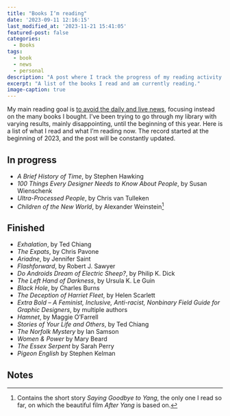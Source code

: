 ```yaml
---
title: "Books I‘m reading"
date: '2023-09-11 12:16:15'
last_modified_at: '2023-11-21 15:41:05'
featured-post: false
categories:
  - Books
tags:
  - book
  - news
  - personal
description: "A post where I track the progress of my reading activity since the beginning of 2023."
excerpt: "A list of the books I read and am currently reading."
image-caption: true
---
```

My main reading goal is [to avoid the daily and live news](https://silviamaggidesign.com/tag/news/), focusing instead on the many books I bought. I’ve been trying to go through my library with varying results, mainly disappointing, until the beginning of this year. Here is a list of what I read and what I’m reading now. The record started at the beginning of 2023, and the post will be constantly updated.

## In progress

- _A Brief History of Time_, by Stephen Hawking
- _100 Things Every Designer Needs to Know About People_, by Susan Wienschenk
- _Ultra-Processed People_, by Chris van Tulleken
- _Children of the New World_, by Alexander Weinstein[^AfterYang]

## Finished

- _Exhalation_, by Ted Chiang
- _The Expats_, by Chris Pavone
- _Ariadne_, by Jennifer Saint
- _Flashforward_, by Robert J. Sawyer
- _Do Androids Dream of Electric Sheep?_, by Philip K. Dick
- _The Left Hand of Darkness_, by Ursula K. Le Guin
- _Black Hole_, by Charles Burns
- _The Deception of Harriet Fleet_, by Helen Scarlett
- _Extra Bold – A Feminist, Inclusive, Anti-racist, Nonbinary Field Guide for Graphic Designers_, by multiple authors
- _Hamnet_, by Maggie O’Farrell
- _Stories of Your Life and Others_, by Ted Chiang
- _The Norfolk Mystery_ by Ian Samson
- _Women & Power_ by Mary Beard
- _The Essex Serpent_ by Sarah Perry
- _Pigeon English_ by Stephen Kelman

## Notes

[^AfterYang]: Contains the short story _Saying Goodbye to Yang_, the only one I read so far, on which the beautiful film _After Yang_ is based on.